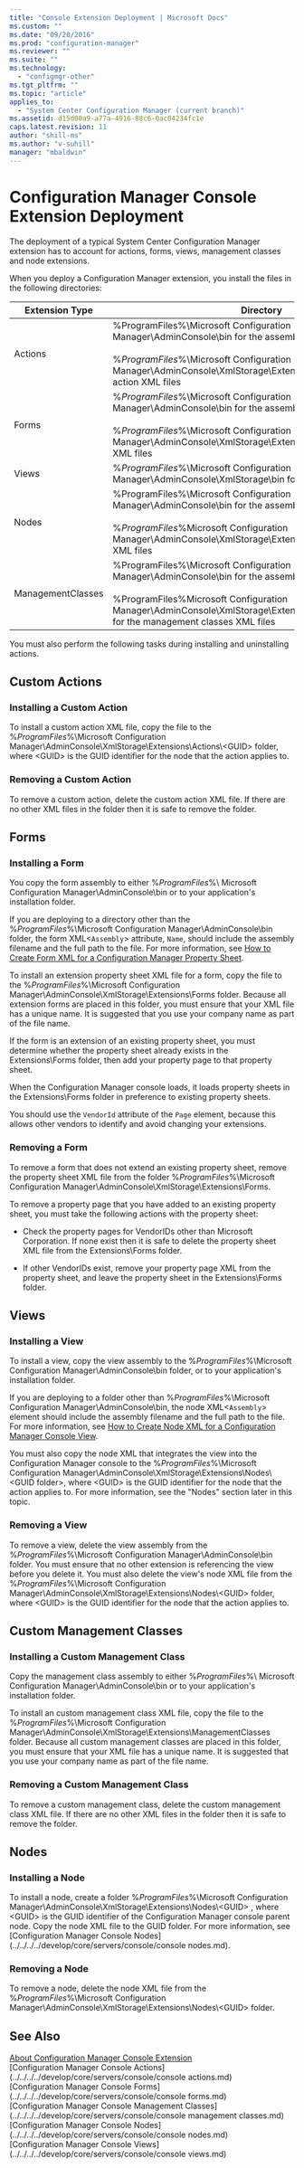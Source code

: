 ```yaml
---
title: "Console Extension Deployment | Microsoft Docs"
ms.custom: ""
ms.date: "09/20/2016"
ms.prod: "configuration-manager"
ms.reviewer: ""
ms.suite: ""
ms.technology:
  - "configmgr-other"
ms.tgt_pltfrm: ""
ms.topic: "article"
applies_to:
  - "System Center Configuration Manager (current branch)"
ms.assetid: d15d00a9-a77a-4916-88c6-0ac04234fc1e
caps.latest.revision: 11
author: "shill-ms"
ms.author: "v-suhill"
manager: "mbaldwin"
---
```

# Configuration Manager Console Extension Deployment
The deployment of a typical System Center Configuration Manager extension has to account for actions, forms, views, management classes and node extensions.  

 When you deploy a Configuration Manager extension, you install the files in the following directories:  

|Extension Type|Directory|  
|--------------------|---------------|  
|Actions|%ProgramFiles%\Microsoft Configuration Manager\AdminConsole\bin for the assembly<br /><br /> %*ProgramFiles*%\Microsoft Configuration Manager\AdminConsole\XmlStorage\Extensions\Actions for the action XML files|  
|Forms|%*ProgramFiles*%\Microsoft Configuration Manager\AdminConsole\bin for the assembly<br /><br /> %*ProgramFiles*%\Microsoft Configuration Manager\AdminConsole\XmlStorage\Extensions\Forms for the form XML files|  
|Views|%*ProgramFiles*%\Microsoft Configuration Manager\AdminConsole\XmlStorage\bin for the assembly|  
|Nodes|%ProgramFiles%\Microsoft Configuration Manager\AdminConsole\bin for the assembly<br /><br /> %*ProgramFiles*%Microsoft Configuration Manager\AdminConsole\XmlStorage\Extensions\Nodes for the node XML files|  
|ManagementClasses|%ProgramFiles%\Microsoft Configuration Manager\AdminConsole\bin for the assembly<br /><br /> %ProgramFiles%Microsoft Configuration Manager\AdminConsole\XmlStorage\Extensions\ManagementClasses for the management classes XML files|  

 You must also perform the following tasks during installing and uninstalling actions.  

## Custom Actions  

### Installing a Custom Action  
 To install a custom action XML file, copy the file to the %*ProgramFiles*%\Microsoft Configuration Manager\AdminConsole\XmlStorage\Extensions\Actions\\<GUID\> folder, where \<GUID> is the GUID identifier for the node that the action applies to.  

### Removing a Custom Action  
 To remove a custom action, delete the custom action XML file. If there are no other XML files in the folder then it is safe to remove the folder.  

## Forms  

### Installing a Form  
 You copy the form assembly to either %*ProgramFiles*%\ Microsoft Configuration Manager\AdminConsole\bin or to your application's installation folder.  

 If you are deploying to a directory other than the %*ProgramFiles*%\Microsoft Configuration Manager\AdminConsole\bin folder, the form XML<`Assembly`> attribute, `Name`, should include the assembly filename and the full path to the file. For more information, see [How to Create Form XML for a Configuration Manager Property Sheet](../../../../develop/core/servers/console/how-to-create-form-xml-for-a-configuration-manager-property-sheet.md).  

 To install an extension property sheet XML file for a form, copy the file to the %*ProgramFiles*%\Microsoft Configuration Manager\AdminConsole\XmlStorage\Extensions\Forms folder. Because all extension forms are placed in this folder, you must ensure that your XML file has a unique name. It is suggested that you use your company name as part of the file name.  

 If the form is an extension of an existing property sheet, you must determine whether the property sheet already exists in the Extensions\Forms folder, then add your property page to that property sheet.  

 When the Configuration Manager console loads, it loads property sheets in the Extensions\Forms folder in preference to existing property sheets.  

 You should use the `VendorId` attribute of the `Page` element, because this allows other vendors to identify and avoid changing your extensions.  

### Removing a Form  
 To remove a form that does not extend an existing property sheet, remove the property sheet XML file from the folder %*ProgramFiles*%\Microsoft Configuration Manager\AdminConsole\XmlStorage\Extensions\Forms.  

 To remove a property page that you have added to an existing property sheet, you must take the following actions with the property sheet:  

-   Check the property pages for VendorIDs other than Microsoft Corporation. If none exist then it is safe to delete the property sheet XML file from the Extensions\Forms folder.  

-   If other VendorIDs exist, remove your property page XML from the property sheet, and leave the property sheet in the Extensions\Forms folder.  

## Views  

### Installing a View  
 To install a view, copy the view assembly to the %*ProgramFiles*%\Microsoft Configuration Manager\AdminConsole\bin folder, or to your application's installation folder.  

 If you are deploying to a folder other than %*ProgramFiles*%\Microsoft Configuration Manager\AdminConsole\bin, the node XML<`Assembly`> element should include the assembly filename and the full path to the file. For more information, see [How to Create Node XML for a Configuration Manager Console View](../../../../develop/core/servers/console/how-to-create-node-xml-for-a-configuration-manager-console-grid-view.md).  

 You must also copy the node XML that integrates the view into the Configuration Manager console to the %*ProgramFiles*%\Microsoft Configuration Manager\AdminConsole\XmlStorage\Extensions\Nodes\\<GUID folder\>, where \<GUID> is the GUID identifier for the node that the action applies to. For more information, see the "Nodes" section later in this topic.  

### Removing a View  
 To remove a view, delete the view assembly from the %*ProgramFiles*%\Microsoft Configuration Manager\AdminConsole\bin folder. You must ensure that no other extension is referencing the view before you delete it. You must also delete the view's node XML file from the %*ProgramFiles*%\Microsoft Configuration Manager\AdminConsole\XmlStorage\Extensions\Nodes\\<GUID\> folder, where \<GUID> is the GUID identifier for the node that the action applies to.  

## Custom Management  Classes  

### Installing a Custom Management Class  
 Copy the management class assembly to either %*ProgramFiles*%\ Microsoft Configuration Manager\AdminConsole\bin or to your application's installation folder.  

 To install an custom management class XML file, copy the file to the %*ProgramFiles*%\Microsoft Configuration Manager\AdminConsole\XmlStorage\Extensions\ManagementClasses folder. Because all custom management classes are placed in this folder, you must ensure that your XML file has a unique name. It is suggested that you use your company name as part of the file name.  

### Removing a Custom Management Class  
 To remove a custom management class, delete the custom management class XML file. If there are no other XML files in the folder then it is safe to remove the folder.  

## Nodes  

### Installing a Node  
 To install a node, create a folder %*ProgramFiles*%\Microsoft Configuration Manager\AdminConsole\XmlStorage\Extensions\Nodes\\<GUID\> , where \<GUID> is the GUID identifier of the Configuration Manager console parent node. Copy the node XML file to the GUID folder. For more information, see [Configuration Manager Console Nodes](../../../../develop/core/servers/console/console nodes.md).  

### Removing a Node  
 To remove a node, delete the node XML file from the %*ProgramFiles*%\Microsoft Configuration Manager\AdminConsole\XmlStorage\Extensions\Nodes\\<GUID\> folder.  

## See Also  
 [About Configuration Manager Console Extension](../../../../develop/core/servers/console/about-configuration-manager-console-extension.md)   
 [Configuration Manager Console Actions](../../../../develop/core/servers/console/console actions.md)   
 [Configuration Manager Console Forms](../../../../develop/core/servers/console/console forms.md)   
 [Configuration Manager Console Management Classes](../../../../develop/core/servers/console/console management classes.md)   
 [Configuration Manager Console Nodes](../../../../develop/core/servers/console/console nodes.md)   
 [Configuration Manager Console Views](../../../../develop/core/servers/console/console views.md)
